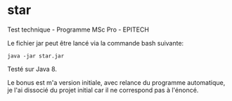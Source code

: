 # star

Test technique - Programme MSc Pro - EPITECH

Le fichier jar peut être lancé via la commande bash suivante:

```java -jar star.jar```

Testé sur Java 8.

Le bonus est m'a version initiale, avec relance du programme automatique, je l'ai dissocié du projet initial car il ne correspond pas à l'énoncé.
